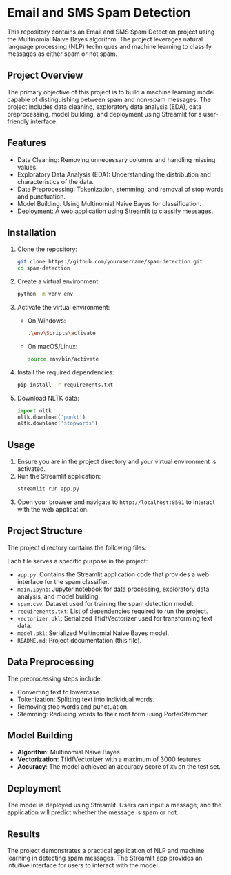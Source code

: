 # Email and SMS Spam Detection

This repository contains an Email and SMS Spam Detection project using the Multinomial Naive Bayes algorithm. The project leverages natural language processing (NLP) techniques and machine learning to classify messages as either spam or not spam.

## Project Overview

The primary objective of this project is to build a machine learning model capable of distinguishing between spam and non-spam messages. The project includes data cleaning, exploratory data analysis (EDA), data preprocessing, model building, and deployment using Streamlit for a user-friendly interface.

## Features

- Data Cleaning: Removing unnecessary columns and handling missing values.
- Exploratory Data Analysis (EDA): Understanding the distribution and characteristics of the data.
- Data Preprocessing: Tokenization, stemming, and removal of stop words and punctuation.
- Model Building: Using Multinomial Naive Bayes for classification.
- Deployment: A web application using Streamlit to classify messages.

## Installation

1. Clone the repository:
    ```bash
    git clone https://github.com/yourusername/spam-detection.git
    cd spam-detection
    ```

2. Create a virtual environment:
    ```bash
    python -m venv env
    ```

3. Activate the virtual environment:
    - On Windows:
        ```bash
        .\env\Scripts\activate
        ```
    - On macOS/Linux:
        ```bash
        source env/bin/activate
        ```

4. Install the required dependencies:
    ```bash
    pip install -r requirements.txt
    ```

5. Download NLTK data:
    ```python
    import nltk
    nltk.download('punkt')
    nltk.download('stopwords')
    ```

## Usage

1. Ensure you are in the project directory and your virtual environment is activated.
2. Run the Streamlit application:
    ```bash
    streamlit run app.py
    ```
3. Open your browser and navigate to `http://localhost:8501` to interact with the web application.

## Project Structure
The project directory contains the following files:

Each file serves a specific purpose in the project:
- `app.py`: Contains the Streamlit application code that provides a web interface for the spam classifier.
- `main.ipynb`: Jupyter notebook for data processing, exploratory data analysis, and model building.
- `spam.csv`: Dataset used for training the spam detection model.
- `requirements.txt`: List of dependencies required to run the project.
- `vectorizer.pkl`: Serialized TfidfVectorizer used for transforming text data.
- `model.pkl`: Serialized Multinomial Naive Bayes model.
- `README.md`: Project documentation (this file).

## Data Preprocessing

The preprocessing steps include:

- Converting text to lowercase.
- Tokenization: Splitting text into individual words.
- Removing stop words and punctuation.
- Stemming: Reducing words to their root form using PorterStemmer.

## Model Building

- **Algorithm**: Multinomial Naive Bayes
- **Vectorization**: TfidfVectorizer with a maximum of 3000 features
- **Accuracy**: The model achieved an accuracy score of `X%` on the test set.

## Deployment

The model is deployed using Streamlit. Users can input a message, and the application will predict whether the message is spam or not.

## Results

The project demonstrates a practical application of NLP and machine learning in detecting spam messages. The Streamlit app provides an intuitive interface for users to interact with the model.





